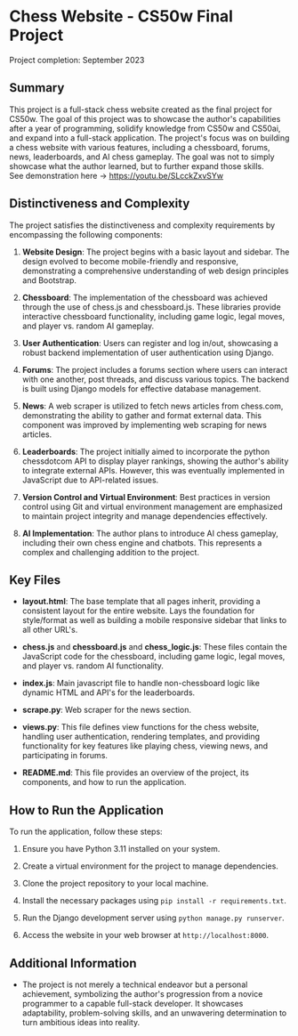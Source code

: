 # Chess Website - CS50w Final Project

Project completion: September 2023  

## Summary

This project is a full-stack chess website created as the final project for CS50w. The goal of this project was to showcase the author's capabilities after a year of programming, solidify knowledge from CS50w and CS50ai, and expand into a full-stack application. The project's focus was on building a chess website with various features, including a chessboard, forums, news, leaderboards, and AI chess gameplay. The goal was not to simply showcase what the author learned, but to further expand those skills.  
See demonstration here -> https://youtu.be/SLcckZxvSYw

## Distinctiveness and Complexity

The project satisfies the distinctiveness and complexity requirements by encompassing the following components:

1. **Website Design**: The project begins with a basic layout and sidebar. The design evolved to become mobile-friendly and responsive, demonstrating a comprehensive understanding of web design principles and Bootstrap.

2. **Chessboard**: The implementation of the chessboard was achieved through the use of chess.js and chessboard.js. These libraries provide interactive chessboard functionality, including game logic, legal moves, and player vs. random AI gameplay.

3. **User Authentication**: Users can register and log in/out, showcasing a robust backend implementation of user authentication using Django.

4. **Forums**: The project includes a forums section where users can interact with one another, post threads, and discuss various topics. The backend is built using Django models for effective database management.

5. **News**: A web scraper is utilized to fetch news articles from chess.com, demonstrating the ability to gather and format external data. This component was improved by implementing web scraping for news articles.

6. **Leaderboards**: The project initially aimed to incorporate the python chessdotcom API to display player rankings, showing the author's ability to integrate external APIs. However, this was eventually implemented in JavaScript due to API-related issues.

7. **Version Control and Virtual Environment**: Best practices in version control using Git and virtual environment management are emphasized to maintain project integrity and manage dependencies effectively.

8. **AI Implementation**: The author plans to introduce AI chess gameplay, including their own chess engine and chatbots. This represents a complex and challenging addition to the project.

## Key Files

- **layout.html**: The base template that all pages inherit, providing a consistent layout for the entire website. Lays the foundation for style/format as well as building a mobile responsive sidebar that links to all other URL's.

- **chess.js** and **chessboard.js** and **chess_logic.js**: These files contain the JavaScript code for the chessboard, including game logic, legal moves, and player vs. random AI functionality.

- **index.js**: Main javascript file to handle non-chessboard logic like dynamic HTML and API's for the leaderboards.

- **scrape.py**: Web scraper for the news section.

- **views.py**: This file defines view functions for the chess website, handling user authentication, rendering templates, and providing functionality for key features like playing chess, viewing news, and participating in forums.

- **README.md**: This file provides an overview of the project, its components, and how to run the application.

## How to Run the Application

To run the application, follow these steps:

1. Ensure you have Python 3.11 installed on your system.

2. Create a virtual environment for the project to manage dependencies.

3. Clone the project repository to your local machine.

4. Install the necessary packages using `pip install -r requirements.txt`.

5. Run the Django development server using `python manage.py runserver`.

6. Access the website in your web browser at `http://localhost:8000`.

## Additional Information

- The project is not merely a technical endeavor but a personal achievement, symbolizing the author's progression from a novice programmer to a capable full-stack developer. It showcases adaptability, problem-solving skills, and an unwavering determination to turn ambitious ideas into reality.





